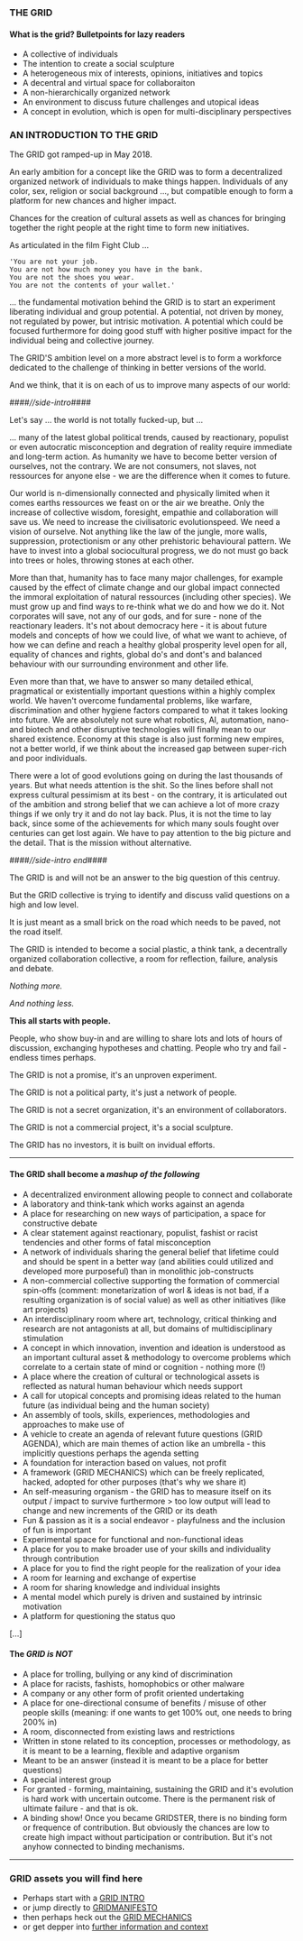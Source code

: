### THE GRID ###


#### What is the grid? Bulletpoints for lazy readers ####

* A collective of individuals
* The intention to create a social sculpture
* A heterogeneous mix of interests, opinions, initiatives and topics
* A decentral and virtual space for collaboraiton
* A non-hierarchically organized network
* An environment to discuss future challenges and utopical ideas
* A concept in evolution, which is open for multi-disciplinary perspectives


### AN INTRODUCTION TO THE GRID ###

The GRID got ramped-up in May 2018.

An early ambition for a concept like the GRID was to form a decentralized organized network of individuals to make things happen. Individuals of any color, sex, religion or social background ..., but compatible enough to form a platform for new chances and higher impact.

Chances for the creation of cultural assets as well as chances for bringing together the right people at the right time to form new initiatives.

As articulated in the film Fight Club ... 

	'You are not your job.
	You are not how much money you have in the bank.
	You are not the shoes you wear.
	You are not the contents of your wallet.'

... the fundamental motivation behind the GRID is to start an experiment liberating individual and group potential. A potential, not driven by money, not regulated by power, but intrisic motivation. A potential which could be focused furthermore for doing good stuff with higher positive impact for the individual being and collective journey.

The GRID'S ambition level on a more abstract level is to form a workforce dedicated to the challenge of thinking in better versions of the world. 

And we think, that it is on each of us to improve many aspects of our world:

####*//side-intro*####

Let's say ... the world is not totally fucked-up, but ...

... many of the latest global political trends, caused by reactionary, populist or even autocratic misconception and degration of reality require immediate and long-term action. As humanity we have to become better version of ourselves, not the contrary. We are not consumers, not slaves, not ressources for anyone else - we are the difference when it comes to future. 

Our world is n-dimensionally connected and physically limited when it comes earths ressources we feast on or the air we breathe. Only the increase of collective wisdom, foresight, empathie and collaboration will save us. We need to increase the civilisatoric evolutionspeed. We need a vision of ourselve. Not anything like the law of the jungle, more walls, suppression, protectionism or any other prehistoric behavioural pattern. We have to invest into a global sociocultural progress, we do not must go back into trees or holes, throwing stones at each other. 

More than that, humanity has to face many major challenges, for example caused by the effect of climate change and our global impact connected the immoral exploitation of natural ressources (including other species). We must grow up and find ways to re-think what we do and how we do it. Not corporates will save, not any of our gods, and for sure - none of the reactionary leaders. It's not about democracy here - it is about future models and concepts of how we could live, of what we want to achieve, of how we can define and reach a  healthy global prosperity level open for all, equality of chances and rights, global do's and dont's and balanced behaviour with our surrounding environment and other life.

Even more than that, we have to answer so many detailed ethical, pragmatical or existentially important questions within a highly complex world. We haven't overcome fundamental problems, like warfare, discrimination and other hygiene factors compared to what it takes looking into future. We are absolutely not sure what robotics, AI, automation, nano- and biotech and other disruptive technologies will finally mean to our shared existence. Economy at this stage is also just forming new empires, not a better world, if we think about the increased gap between super-rich and poor individuals.

There were a lot of good evolutions going on during the last thousands of years. But what needs attention is the shit. So the lines before shall not express cultural pessimism at its best - on the contrary, it is articulated out of the ambition and strong belief that we can achieve a lot of more crazy things if we only try it and do not lay back. Plus, it is not the time to lay back, since some of the achievements for which many souls fought over centuries can get lost again. We have to pay attention to the big picture and the detail. That is the mission without alternative.

####*//side-intro end*####

The GRID is and will not be an answer to the big question of this centruy. 

But the GRID collective is trying to identify and discuss valid questions on a high and low level. 

It is just meant as a small brick on the road which needs to be paved, not the road itself. 

The GRID is intended to become a social plastic, a think tank, a decentrally organized collaboration collective, a room for reflection, failure, analysis and debate.

*Nothing more.*

*And nothing less.*

**This all starts with people.** 

People, who show buy-in and are willing to share lots and lots of hours of discussion, exchanging hypotheses and chatting.
People who try and fail - endless times perhaps. 


The GRID is not a promise, it's an unproven experiment.

The GRID is not a political party, it's just a network of people.

The GRID is not a secret organization, it's an environment of collaborators.

The GRID is not a commercial project, it's a social sculpture.

The GRID has no investors, it is built on invidual efforts.

____________

#### The GRID shall become a *mashup of the following* ####

* A decentralized environment allowing people to connect and collaborate
* A laboratory and think-tank which works against an agenda
* A place for researching on new ways of participation, a space for constructive debate
* A clear statement against reactionary, populist, fashist or racist tendencies and other forms of fatal misconception
* A network of individuals sharing the general belief that lifetime could and should be spent in a better way (and abilities could utilized and developed more purposeful) than in monolithic job-constructs
* A non-commercial collective supporting the formation of commercial spin-offs (comment: monetarization of worl & ideas is not bad, if a resulting organization is of social value) as well as other initiatives (like art projects)
* An interdisciplinary room where art, technology, critical thinking and research are not antagonists at all, but domains of multidisciplinary stimulation
* A concept in which innovation, invention and ideation is understood as an important cultural asset & methodology to overcome problems which correlate to a certain state of mind or cognition - nothing more (!)
* A place where the creation of cultural or technological assets is reflected as natural human behaviour which needs support
* A call for utopical concepts and promising ideas related to the human future (as individual being and the human society)
* An assembly of tools, skills, experiences, methodologies and approaches to make use of
* A vehicle to create an agenda of relevant future questions (GRID AGENDA), which are main themes of action like an umbrella - this implicitly questions perhaps the agenda setting
* A foundation for interaction based on values, not profit
* A framework (GRID MECHANICS) which can be freely replicated, hacked, adopted for other purposes (that's why we share it)
* An self-measuring organism - the GRID has to measure itself on its output / impact to survive furthermore > too low output will lead to change and new increments of the GRID or its death
* Fun & passion as it is a social endeavor - playfulness and the inclusion of fun is important
* Experimental space for functional and non-functional ideas
* A place for you to make broader use of your skills and individuality through contribution
* A place for you to find the right people for the realization of your idea
* A room for learning and exchange of expertise
* A room for sharing knowledge and individual insights
* A mental model which purely is driven and sustained by intrinsic motivation
* A platform for questioning the status quo

[...]



#### The *GRID is NOT* ####

* A place for trolling, bullying or any kind of discrimination
* A place for racists, fashists, homophobics or other malware
* A company or any other form of profit oriented undertaking
* A place for one-directional consume of benefits / misuse of other people skills (meaning: if one wants to get 100% out, one needs to bring 200% in)
* A room, disconnected from existing laws and restrictions
* Written in stone related to its conception, processes or methodology, as it is meant to be a learning, flexible and adaptive organism
* Meant to be an answer (instead it is meant to be a place for better questions)
* A special interest group
* For granted - forming, maintaining, sustaining the GRID and it's evolution is hard work with uncertain outcome. There is the permanent risk of ultimate failure - and that is ok.
* A binding show! Once you became GRIDSTER, there is no binding form or frequence of contribution. But obviously the chances are low to create high impact without participation or contribution. But it's not anyhow connected to binding mechanisms.

____________


### GRID assets you will find here ###

* Perhaps start with a [GRID INTRO](./GRIDINTRO.md)
* or jump directly to [GRIDMANIFESTO](./GRIDMANIFESTO.md)
* then perhaps heck out the [GRID MECHANICS](./GRIDMECHANICS.md)
* or get depper into [further information and context](./GRIDFURTHERREAD.md)